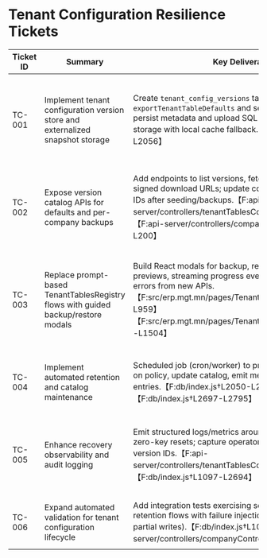 # Tenant Configuration Resilience Tickets

| Ticket ID | Summary | Key Deliverables | Dependencies | Acceptance Criteria |
| --- | --- | --- | --- | --- |
| TC-001 | Implement tenant configuration version store and externalized snapshot storage | Create `tenant_config_versions` table, wire `exportTenantTableDefaults` and seed backup writers to persist metadata and upload SQL payloads to object storage with local cache fallback.【F:db/index.js†L1869-L2056】 | Infra provisioning for object storage | Metadata records created for new exports/backups with stable version IDs; uploads succeed with retry/backoff; local fallback exercised in integration test |
| TC-002 | Expose version catalog APIs for defaults and per-company backups | Add endpoints to list versions, fetch metadata, and request signed download URLs; update controllers to return version IDs after seeding/backups.【F:api-server/controllers/tenantTablesController.js†L124-L305】【F:api-server/controllers/companyController.js†L79-L200】 | TC-001 | API responses include version IDs and metadata, swagger/docs updated, and contract tests cover success and error flows |
| TC-003 | Replace prompt-based TenantTablesRegistry flows with guided backup/restore modals | Build React modals for backup, restore, and dry-run previews, streaming progress events and handling granular errors from new APIs.【F:src/erp.mgt.mn/pages/TenantTablesRegistry.jsx†L388-L959】【F:src/erp.mgt.mn/pages/TenantTablesRegistry.jsx†L1237-L1504】 | TC-001, TC-002 | UI allows naming/tagging backups, shows version history, and surfaces per-table outcomes; Cypress/Playwright tests cover success, cancel, and failure paths |
| TC-004 | Implement automated retention and catalog maintenance | Scheduled job (cron/worker) to prune old versions based on policy, update catalog, emit metrics, and log audit entries.【F:db/index.js†L2050-L2237】【F:db/index.js†L2697-L2795】 | TC-001 | Retention policy configurable; dry-run output available; metrics and audit logs validated in staging |
| TC-005 | Enhance recovery observability and audit logging | Emit structured logs/metrics around seeding, restores, and zero-key resets; capture operator identity and resulting version IDs.【F:api-server/controllers/tenantTablesController.js†L124-L305】【F:db/index.js†L1097-L2694】 | TC-001, TC-002 | Log samples verified in logging stack; dashboards display backup/restore metrics; alert thresholds agreed with SRE |
| TC-006 | Expand automated validation for tenant configuration lifecycle | Add integration tests exercising seed, backup, restore, and retention flows with failure injection (corrupt snapshots, partial writes).【F:db/index.js†L1097-L2694】【F:api-server/controllers/companyController.js†L34-L200】 | TC-003, TC-004 | CI pipeline runs new tests, demonstrating failure detection and clean rollbacks |
